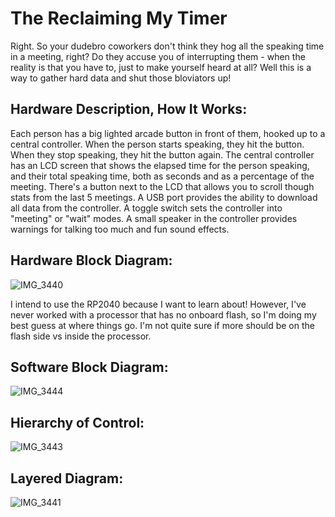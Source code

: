 # The Reclaiming My Timer
Right.  So your dudebro coworkers don't think they hog all the speaking time in a meeting, right?  Do they accuse you of interrupting them - when the reality is that you have to, just to make yourself heard at all?  Well this is a way to gather hard data and shut those bloviators up!  

## Hardware Description, How It Works:
Each person has a big lighted arcade button in front of them, hooked up to a central controller.  When the person starts speaking, they hit the button.  When they stop speaking, they hit the button again.  The central controller has an LCD screen that shows the elapsed time for the person speaking, and their total speaking time, both as seconds and as a percentage of the meeting.  There's a button next to the LCD that allows you to scroll though stats from the last 5 meetings.  A USB port provides the ability to download all data from the controller.  A toggle switch sets the controller into "meeting" or "wait" modes.  A small speaker in the controller provides warnings for talking too much and fun sound effects.

## Hardware Block Diagram:
![IMG_3440](https://user-images.githubusercontent.com/17057481/160228203-d0a9d2ab-5e11-4dc1-a349-b955231d0aa5.jpg)

I intend to use the RP2040 because I want to learn about!  However, I've never worked with a processor that has no onboard flash, so I'm doing my best guess at where things go.  I'm not quite sure if more should be on the flash side vs inside the processor.  

## Software Block Diagram:
![IMG_3444](https://user-images.githubusercontent.com/17057481/160228239-2e8dcb3e-644d-45e8-98a4-8ff2ddd1aa3b.jpg)

## Hierarchy of Control:
![IMG_3443](https://user-images.githubusercontent.com/17057481/160228310-fdd795b8-6fc1-40a2-85b6-5e5c1a4e6274.jpg)

## Layered Diagram:
![IMG_3441](https://user-images.githubusercontent.com/17057481/160228378-3c4a4bf4-b6cc-40a5-8063-f457d63924f0.jpg)

